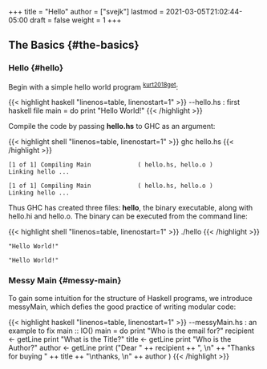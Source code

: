 +++
title = "Hello"
author = ["svejk"]
lastmod = 2021-03-05T21:02:44-05:00
draft = false
weight = 1
+++

## The Basics {#the-basics}


### Hello {#hello}

Begin with a simple hello world program <sup id="9959731cd3b000956d8cb62e5e556626"><a href="#kurt2018get" title="Kurt, Get Programming with Haskell, Manning Publications (2018).">kurt2018get</a></sup>:

{{< highlight haskell "linenos=table, linenostart=1" >}}
--hello.hs : first haskell file
main = do
  print "Hello World!"
{{< /highlight >}}

Compile the code by passing **hello.hs** to GHC as an argument:

{{< highlight shell "linenos=table, linenostart=1" >}}
ghc hello.hs
{{< /highlight >}}

```text
[1 of 1] Compiling Main             ( hello.hs, hello.o )
Linking hello ...
```

```text
[1 of 1] Compiling Main             ( hello.hs, hello.o )
Linking hello ...
```

Thus GHC has created three files: **hello**, the binary executable, along with hello.hi and hello.o.  The binary can be executed from the command line:

{{< highlight shell "linenos=table, linenostart=1" >}}
./hello
{{< /highlight >}}

```text
"Hello World!"
```

```text
"Hello World!"
```


### Messy Main {#messy-main}

To gain some intuition for the structure of Haskell programs, we introduce messyMain, which defies the good practice of writing modular code:

{{< highlight haskell "linenos=table, linenostart=1" >}}
--messyMain.hs : an example to fix
main :: IO()
main = do
    print "Who is the email for?"
    recipient <- getLine
    print "What is the Title?"
    title <- getLine
    print "Who is the Author?"
    author <- getLine
    print ("Dear " ++ recipient ++ ", \n" ++
          "Thanks for buying " ++ title ++ "\nthanks, \n" ++
          author )
{{< /highlight >}}
